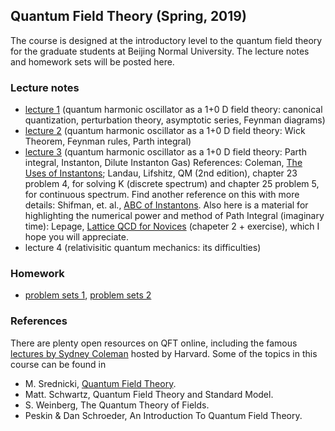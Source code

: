 ## Quantum Field Theory (Spring, 2019)

The course is designed at the introductory level to the quantum field theory for the graduate students at Beijing Normal University. The lecture notes and homework sets will be posted here.


### Lecture notes
- [lecture 1](https://l-x-x.github.io/qft-2019/notes/qft2019spring-1.pdf) (quantum harmonic oscillator as a 1+0 D field theory: canonical quantization, perturbation theory, asymptotic series, Feynman diagrams)
- [lecture 2](https://l-x-x.github.io/qft-2019/notes/qft2019spring-2.pdf)  (quantum harmonic oscillator as a 1+0 D field theory: Wick Theorem, Feynman rules, Parth integral)
- [lecture 3](https://l-x-x.github.io/qft-2019/notes/qft2019spring-3.pdf)  (quantum harmonic oscillator as a 1+0 D field theory: Parth integral, Instanton, Dilute Instanton Gas) 
References: Coleman, [The Uses of Instantons](https://l-x-x.github.io/qft-2019/notes/Coleman-Instantons.pdf); Landau, Lifshitz, QM (2nd edition), chapter 23 problem 4, for solving K (discrete spectrum) and chapter 25 problem 5, for continuous spectrum. Find another reference on this with more details: Shifman, et. al., [ABC of Instantons](https://l-x-x.github.io/qft-2019/notes/ABC_of_Instantons.pdf). Also here is a material for highlighting the numerical power and method of Path Integral (imaginary time): Lepage, [Lattice QCD for Novices](https://arxiv.org/pdf/hep-lat/0506036.pdf) (chapeter 2 + exercise), which I hope you will appreciate. 
- lecture 4 (relativisitic quantum mechanics: its difficulties)


### Homework 
- [problem sets 1](https://l-x-x.github.io/qft-2019/hw/HW1.pdf), [problem sets 2](https://l-x-x.github.io/qft-2019/hw/HW2.pdf)

### References
There are plenty open resources on QFT online, including the famous [lectures by Sydney Coleman](https://www.physics.harvard.edu/events/videos/Phys253) hosted by Harvard. Some of the topics in this course can be found in

- M. Srednicki, [Quantum Field Theory](http://web.physics.ucsb.edu/~mark/ms-qft-DRAFT.pdf).
- Matt. Schwartz, Quantum Field Theory and Standard Model.
- S. Weinberg, The Quantum Theory of Fields.
- Peskin & Dan Schroeder, An Introduction To Quantum Field Theory.
